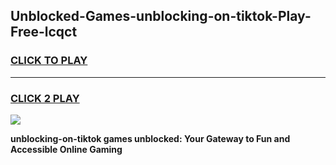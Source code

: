 
## Unblocked-Games-unblocking-on-tiktok-Play-Free-lcqct
<h3>
<a href="https://premium76.site?title=unblocking-on-tiktok&ref=21A">CLICK TO PLAY</a></h3>
<hr>

<h3>
<a href="https://premium76.site?title=unblocking-on-tiktok&ref=21A">CLICK 2 PLAY</a>
  
</h3>

<a href="https://premium76.site?title=unblocking-on-tiktok&ref=21A"><img src="https://clearcache.store/games.png"></a>


**unblocking-on-tiktok games unblocked: Your Gateway to Fun and Accessible Online Gaming**
